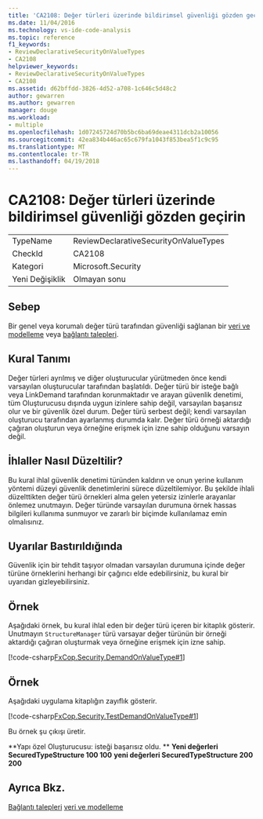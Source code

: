 ```yaml
---
title: 'CA2108: Değer türleri üzerinde bildirimsel güvenliği gözden geçirin'
ms.date: 11/04/2016
ms.technology: vs-ide-code-analysis
ms.topic: reference
f1_keywords:
- ReviewDeclarativeSecurityOnValueTypes
- CA2108
helpviewer_keywords:
- ReviewDeclarativeSecurityOnValueTypes
- CA2108
ms.assetid: d62bffdd-3826-4d52-a708-1c646c5d48c2
author: gewarren
ms.author: gewarren
manager: douge
ms.workload:
- multiple
ms.openlocfilehash: 1d07245724d70b5bc6ba69deae4311dcb2a10056
ms.sourcegitcommit: 42ea834b446ac65c679fa1043f853bea5f1c9c95
ms.translationtype: MT
ms.contentlocale: tr-TR
ms.lasthandoff: 04/19/2018
---
```

# <a name="ca2108-review-declarative-security-on-value-types"></a>CA2108: Değer türleri üzerinde bildirimsel güvenliği gözden geçirin
|||
|-|-|
|TypeName|ReviewDeclarativeSecurityOnValueTypes|
|CheckId|CA2108|
|Kategori|Microsoft.Security|
|Yeni Değişiklik|Olmayan sonu|

## <a name="cause"></a>Sebep
 Bir genel veya korumalı değer türü tarafından güvenliği sağlanan bir [veri ve modelleme](/dotnet/framework/data/index) veya [bağlantı talepleri](/dotnet/framework/misc/link-demands).

## <a name="rule-description"></a>Kural Tanımı
 Değer türleri ayrılmış ve diğer oluşturucular yürütmeden önce kendi varsayılan oluşturucular tarafından başlatıldı. Değer türü bir isteğe bağlı veya LinkDemand tarafından korunmaktadır ve arayan güvenlik denetimi, tüm Oluşturucusu dışında uygun izinlere sahip değil, varsayılan başarısız olur ve bir güvenlik özel durum. Değer türü serbest değil; kendi varsayılan oluşturucu tarafından ayarlanmış durumda kalır. Değer türü örneği aktardığı çağıran oluşturun veya örneğine erişmek için izne sahip olduğunu varsayın değil.

## <a name="how-to-fix-violations"></a>İhlaller Nasıl Düzeltilir?
 Bu kural ihlal güvenlik denetimi türünden kaldırın ve onun yerine kullanım yöntemi düzeyi güvenlik denetimlerini sürece düzeltilemiyor. Bu şekilde ihlali düzelttikten değer türü örnekleri alma gelen yetersiz izinlerle arayanlar önlemez unutmayın. Değer türünde varsayılan durumuna örnek hassas bilgileri kullanıma sunmuyor ve zararlı bir biçimde kullanılamaz emin olmalısınız.

## <a name="when-to-suppress-warnings"></a>Uyarılar Bastırıldığında
 Güvenlik için bir tehdit taşıyor olmadan varsayılan durumuna içinde değer türüne örneklerini herhangi bir çağırıcı elde edebilirsiniz, bu kural bir uyarıdan gizleyebilirsiniz.

## <a name="example"></a>Örnek
 Aşağıdaki örnek, bu kural ihlal eden bir değer türü içeren bir kitaplık gösterir. Unutmayın `StructureManager` türü varsayar değer türünün bir örneği aktardığı çağıran oluşturmak veya örneğine erişmek için izne sahip.

 [!code-csharp[FxCop.Security.DemandOnValueType#1](../code-quality/codesnippet/CSharp/ca2108-review-declarative-security-on-value-types_1.cs)]

## <a name="example"></a>Örnek
 Aşağıdaki uygulama kitaplığın zayıflık gösterir.

 [!code-csharp[FxCop.Security.TestDemandOnValueType#1](../code-quality/codesnippet/CSharp/ca2108-review-declarative-security-on-value-types_2.cs)]

 Bu örnek şu çıkışı üretir.

 **Yapı özel Oluşturucusu: isteği başarısız oldu. ** 
 **Yeni değerleri SecuredTypeStructure 100 100**
**yeni değerleri SecuredTypeStructure 200 200**
## <a name="see-also"></a>Ayrıca Bkz.
 [Bağlantı talepleri](/dotnet/framework/misc/link-demands) [veri ve modelleme](/dotnet/framework/data/index)